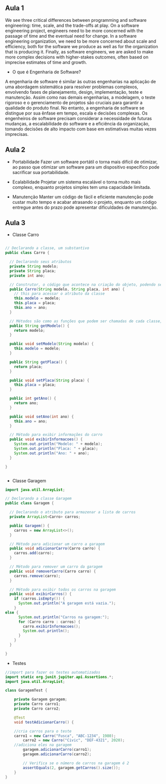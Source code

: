## Aula 1

We see three critical differences between programming and software engineering: time, scale, and the trade-offs at play. On a software engineering project, engineers need to be more concerned with the passage of time and the eventual need for change. In a software engineering organization, we need to be more concerned about scale and efficiency, both for the software we produce as well as for the organization that is producing it. Finally, as software engineers, we are asked to make more complex decisions with higher-stakes outcomes, often based on imprecise estimates of time and growth.

- O que é Engenharia de Software?

A engenharia de software é similar às outras engenharias na aplicação de uma abordagem sistemática para resolver problemas complexos, envolvendo fases de planejamento, design, implementação, teste e manutenção. Assim como nas demais engenharias, a modelagem, o teste rigoroso e o gerenciamento de projetos são cruciais para garantir a qualidade do produto final. No entanto, a engenharia de software se distingue por sua ênfase em tempo, escala e decisões complexas. Os engenheiros de software precisam considerar a necessidade de futuras mudanças, a escalabilidade do software e a eficiência da organização, tomando decisões de alto impacto com base em estimativas muitas vezes imprecisas.


## Aula 2

- Portabilidade
    Fazer um software portátil o torna mais difícil de otimizar, ao passo que otimizar um software para um dispositivo específico pode sacrificar sua portabilidade.

- Ecalabilidade
    Projetar um sistema escalável o torna muito mais complexo, enquanto projetos simples tem uma capacidade limitada.

- Manutenção
    Manter um código de fácil e eficiente manutenção pode custar muito tempo e acabar atrasando o projeto, enquanto um código entregue antes do prazo pode apresentar dificuldades de manutenção.



## Aula 3

- Classe Carro
```java

// Declarando a classe, um substantivo
public class Carro {

  // Declarando seus atributos
  private String modelo;
  private String placa;
  private int ano;

  // Construtor, o código que acontece na criação do objeto, podendo ser passado argumentos para utilizar na lógica
  public Carro(String modelo, String placa, int ano) {
    // this para acessar o atributo da classe
    this.modelo = modelo;
    this.placa = placa;
    this.ano = ano;
  }

  // Métodos são como as funções que podem ser chamadas de cada classe, como uma maneira de solicitar um retorno ou efetuar uma operação
  public String getModelo() {
    return modelo;
  }

  public void setModelo(String modelo) {
    this.modelo = modelo;
  }

  public String getPlaca() {
    return placa;
  }

  public void setPlaca(String placa) {
    this.placa = placa;
  }

  public int getAno() {
    return ano;
  }

  public void setAno(int ano) {
    this.ano = ano;
  }

  // Método para exibir informações do carro
  public void exibirInformacoes() {
    System.out.println("Modelo: " + modelo);
    System.out.println("Placa: " + placa);
    System.out.println("Ano: " + ano);
  }

}



```

- Classe Garagem
```java
import java.util.ArrayList;

// Declarando a classe Garagem
public class Garagem {

  // Declarando o atributo para armazenar a lista de carros
  private ArrayList<Carro> carros;

  public Garagem() {
    carros = new ArrayList<>();
  }

  // Método para adicionar um carro a garagem
  public void adicionarCarro(Carro carro) {
    carros.add(carro);
  }

  // Método para remover um carro da garagem
  public void removerCarro(Carro carro) {
    carros.remove(carro);
  }

  // Método para exibir todos os carros na garagem
  public void exibirCarros() {
    if (carros.isEmpty()) {
      System.out.println("A garagem está vazia.");
    }
else {
      System.out.println("Carros na garagem:");
      for (Carro carro : carros) {
        carro.exibirInformacoes();
        System.out.println();
      }
    }
  }

}

```

- Testes

```java
//import para fazer os testes automatizados
import static org.junit.jupiter.api.Assertions.*;
import java.util.ArrayList;

class GaragemTest {

    private Garagem garagem;
    private Carro carro1;
    private Carro carro2;

    @Test
    void testAdicionarCarro() {

	//cria carros para o teste
	carro1 = new Carro("Fusca", "ABC-1234", 1980);
        carro2 = new Carro("Civic", "DEF-4321", 2020);
	//adiciona eles na garagem
        garagem.adicionarCarro(carro1);
        garagem.adicionarCarro(carro2);

        // Verifica se o número de carros na garagem é 2
        assertEquals(2, garagem.getCarros().size());
    }
}

```
